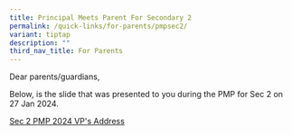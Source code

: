 ```yaml
---
title: Principal Meets Parent For Secondary 2
permalink: /quick-links/for-parents/pmpsec2/
variant: tiptap
description: ""
third_nav_title: For Parents
---
```

<p>Dear parents/guardians,</p>
<p>Below, is the slide that was presented to you during the PMP for Sec 2
on 27 Jan 2024.</p>
<p><a href="/files/Parents/Sec_2_PMP_VP_Address_2024.pdf" rel="noopener noreferrer nofollow" target="_blank">Sec 2 PMP 2024 VP's Address</a>
</p>